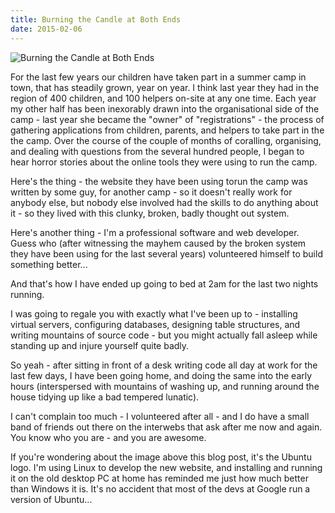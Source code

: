 ```yaml
---
title: Burning the Candle at Both Ends
date: 2015-02-06
---
```


![Burning the Candle at Both Ends](https://source.unsplash.com/-m88z7ily-w/1600x900)

For the last few years our children have taken part in a summer camp in town, that has steadily grown, year on year. I think last year they had in the region of 400 children, and 100 helpers on-site at any one time. Each year my other half has been inexorably drawn into the organisational side of the camp - last year she became the "owner" of "registrations" - the process of gathering applications from children, parents, and helpers to take part in the the camp. Over the course of the couple of months of coralling, organising, and dealing with questions from the several hundred people, I began to hear horror stories about the online tools they were using to run the camp.

Here's the thing - the website they have been using torun the camp was written by some guy, for another camp - so it doesn't really work for anybody else, but nobody else involved had the skills to do anything about it - so they lived with this clunky, broken, badly thought out system.

Here's another thing - I'm a professional software and web developer. Guess who (after witnessing the mayhem caused by the broken system they have been using for the last several years) volunteered himself to build something better...

And that's how I have ended up going to bed at 2am for the last two nights running.

I was going to regale you with exactly what I've been up to - installing virtual servers, configuring databases, designing table structures, and writing mountains of source code - but you might actually fall asleep while standing up and injure yourself quite badly.

So yeah - after sitting in front of a desk writing code all day at work for the last few days, I have been going home, and doing the same into the early hours (interspersed with mountains of washing up, and running around the house tidying up like a bad tempered lunatic).

I can't complain too much - I volunteered after all - and I do have a small band of friends out there on the interwebs that ask after me now and again. You know who you are - and you are awesome.

If you're wondering about the image above this blog post, it's the Ubuntu logo. I'm using Linux to develop the new website, and installing and running it on the old desktop PC at home has reminded me just how much better than Windows it is. It's no accident that most of the devs at Google run a version of Ubuntu...